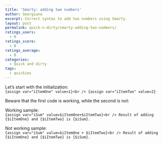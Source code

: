 ```yaml
---
title: 'Smarty: adding two numbers'
author: Georgiana
excerpt: Correct syntax to add two numbers using Smarty.
layout: post
permalink: quick-n-dirty/smarty-adding-two-numbers/
ratings_users:
  - 0
ratings_score:
  - 0
ratings_average:
  - 0
categories:
  - Quick and dirty
tags:
  - quickies
---
```

Let&#8217;s start with the initialization:  
`{assign var="iItemOne" value=1}<br />
{assign var="iItemTwo" value=2}`

Beware that the first code is working, while the second is not:

Working sample:  
`{assign var="iSum" value=$iItemOne+$iItemTwo}<br />
Result of adding {$iItemOne} and {$iItemTwo} is {$iSum}.`

Not working sample:  
`{assign var="iSum" value=$iItemOne + $iItemTwo}<br />
Result of adding {$iItemOne} and {$iItemTwo} is {$iSum}.`
